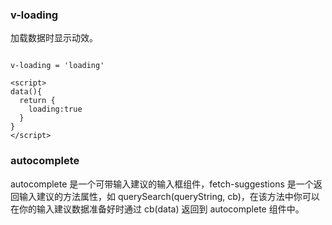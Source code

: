 ### v-loading   
加载数据时显示动效。
```vue

v-loading = 'loading'

<script>
data(){
  return {
    loading:true
  }
}
</script>
```

### autocomplete 
autocomplete 是一个可带输入建议的输入框组件，fetch-suggestions 是一个返回输入建议的方法属性，如 querySearch(queryString, cb)，在该方法中你可以在你的输入建议数据准备好时通过 cb(data) 返回到 autocomplete 组件中。  
